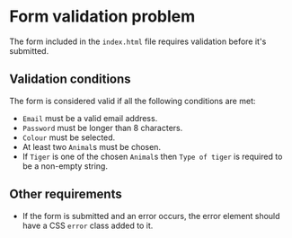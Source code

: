 Form validation problem
=======================
The form included in the `index.html` file requires validation before it's submitted.

## Validation conditions
The form is considered valid if all the following conditions are met:
* `Email` must be a valid email address.
* `Password` must be longer than 8 characters.
* `Colour` must be selected.
* At least two `Animal`s must be chosen.
* If `Tiger` is one of the chosen `Animal`s then `Type of tiger` is required to be a non-empty string.

## Other requirements
* If the form is submitted and an error occurs, the error element should have a CSS `error` class added to it.
